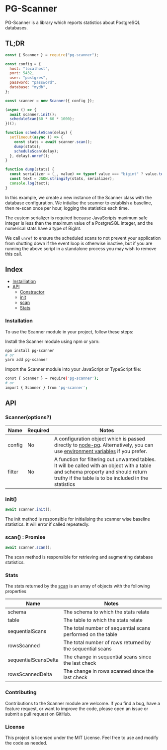 # PG-Scanner

PG-Scanner is a library which reports statistics about PostgreSQL databases.

## TL;DR

```js
const { Scanner } = require("pg-scanner");

const config = {
  host: "localhost",
  port: 5432,
  user: "postgres",
  password: "password",
  database: "mydb",
};

const scanner = new Scanner({ config });

(async () => {
  await scanner.init();
  scheduleScan(60 * 60 * 1000);
})();

function scheduleScan(delay) {
  setTimeout(async () => {
    const stats = await scanner.scan();
    dump(stats);
    scheduleScan(delay);
  }, delay).unref();
}

function dump(stats) {
  const serializer = (_, value) => typeof value === "bigint" ? value.toString() : value;
  const text = JSON.stringify(stats, serializer);
  console.log(text);
}
```

In this example, we create a new instance of the Scanner class with the database configuration. We intialise the scanner to establish a baseline, then re-scan once per hour, logging the statistics each time.

The custom serializer is required because JavaScripts maximum safe integer is less than the maximum value of a PostgreSQL integer, and the numerical stats have a type of BigInt.

We call `unref` to ensure the scheduled scans to not prevent your application from shutting down if the event loop is otherwise inactive, but if you are running the above script in a standalone process you may wish to remove this call.

## Index

<!-- no toc -->

- [Installiation](#installation)
- [API](#pg-scanner-api)
  - [Constructor](#Constructor)
  - [init](#init)
  - [scan](#scan)
  - [Stats](#stats)

### Installation

To use the Scanner module in your project, follow these steps:

Install the Scanner module using npm or yarn:

```bash
npm install pg-scanner
# or
yarn add pg-scanner
```

Import the Scanner module into your JavaScript or TypeScript file:

```bash
const { Scanner } = require('pg-scanner');
# or
import { Scanner } from 'pg-scanner';
```

## API

### Scanner(options?)

| Name    | Required | Notes                                                                                                                                                                                                                                  |
| ------- | -------- | -------------------------------------------------------------------------------------------------------------------------------------------------------------------------------------------------------------------------------------- |
| config  | No       | A configuration object which is passed directly to [node-pg](https://www.npmjs.com/package/pg). Alternatively, you can use [environment variables](https://node-postgres.com/features/connecting#environment-variables) if you prefer. |
| filter  | No       | A function for filtering out unwanted tables. It will be called with an object with a table and schema property and should return truthy if the table is to be included in the statistics                                              |

### init()

```js
await scanner.init();
```

The init method is responsible for initialising the scanner wise baseline statistics. It will error if called repeatedly.

### scan() : Promise<Stats>

```js
await scanner.scan();
```

The scan method is responsible for retrieving and augmenting database statistics.

### Stats

The stats returned by the [scan](#scan) is an array of objects with the following properties

| Name                 | Notes                                                                 |
| -------------------- | --------------------------------------------------------------------- |
| schema               | The schema to which the stats relate                                  |
| table                | The table to which the stats relate                                   |
| sequentialScans      | The total number of sequential scans performed on the table           |
| rowsScanned          | The total number of rows returned by the sequential scans             |
| sequentialScansDelta | The change in sequential scans since the last check                   |
| rowsScannedDelta     | The change in rows scanned since the last check                       |

### Contributing

Contributions to the Scanner module are welcome. If you find a bug, have a feature request, or want to improve the code, please open an issue or submit a pull request on GitHub.

### License

This project is licensed under the MIT License. Feel free to use and modify the code as needed.
